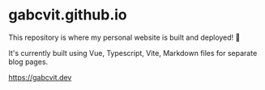 # gabcvit.github.io

This repository is where my personal website is built and deployed! 🚀

It's currently built using Vue, Typescript, Vite, Markdown files for separate blog pages.

https://gabcvit.dev
